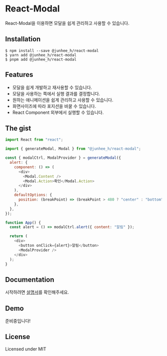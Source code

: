 # React-Modal

React-Modal을 이용하면 모달을 쉽게 관리하고 사용할 수 있습니다.

## Installation

```
$ npm install --save @junhee_h/react-modal
$ yarn add @junhee_h/react-modal
$ pnpm add @junhee_h/react-modal
```

## Features

- 모달을 쉽게 개발하고 재사용할 수 있습니다.
- 모달을 사용하는 쪽에서 실행 결과를 결정합니다.
- 원하는 애니메이션을 쉽게 관리하고 사용할 수 있습니다.
- 화면사이즈에 따라 포지션을 바꿀 수 있습니다.
- React Component 외부에서 실행할 수 있습니다.

## The gist

```javascript
import React from "react";

import { generateModal, Modal } from "@junhee_h/react-modal";

const { modalCtrl, ModalProvider } = generateModal({
  alert: {
    component: () => (
      <div>
        <Modal.Content />
        <Modal.Action>확인</Modal.Action>
      </div>
    ),
    defaultOptions: {
      position: (breakPoint) => (breakPoint > 480 ? "center" : "bottom"),
    },
  },
});

function App() {
  const alert = () => modalCtrl.alert({ content: "알림" });

  return (
    <div>
      <button onClick={alert}>알림</button>
      <ModalProvider />
    </div>
  );
}
```

## Documentation

시작하려면 [설명서](https://wood-prince-6dc.notion.site/React-Modal-Documentation-c8a27e83a5aa4be9bc50e3adf4289ebd?pvs=4)를 확인해주세요.

## Demo

준비중입니다!

## License

Licensed under MIT
